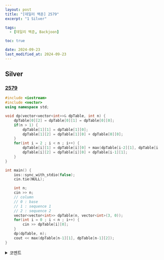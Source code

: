 ```yaml
---
layout: post
title: "[데일리 백준] 2579"
excerpt: "1 Silver"

tags:
  - [데일리 백준, Backjoon]

toc: true

date: 2024-09-23
last_modified_at: 2024-09-23
---
```

## Silver
### [2579][def]

```c++
#include <iostream>
#include <vector>
using namespace std;

void dp(vector<vector<int>>& dpTable, int n) {
    dpTable[0][2] = dpTable[0][1] = dpTable[0][0];
    if(n > 1) {
        dpTable[1][1] = dpTable[1][0];
        dpTable[1][2] = dpTable[1][0] + dpTable[0][0];
    }
    for(int i = 2 ; i < n ; i++) {
        dpTable[i][1] = dpTable[i][0] + max(dpTable[i-2][1], dpTable[i-2][2]);
        dpTable[i][2] = dpTable[i][0] + dpTable[i-1][1];
    }
}

int main() {
    ios::sync_with_stdio(false);
    cin.tie(NULL);

    int n;
    cin >> n;
    // column
    // 0 : base
    // 1 : sequence 1
    // 2 : sequence 2
    vector<vector<int>> dpTable(n, vector<int>(3, 0));
    for(int i = 0 ; i < n ; i++) {
        cin >> dpTable[i][0];
    }
    dp(dpTable, n);
    cout << max(dpTable[n-1][1], dpTable[n-1][2]);
}
```

<details>
<summary>코멘트</summary>
<div markdown="1">

- DP를 연습해 보았다.

</div>
</details>

[def]: https://www.acmicpc.net/problem/2579